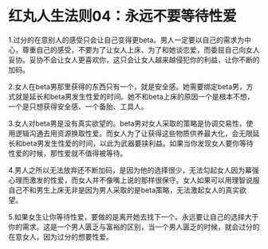 # 红丸人生法则04：永远不要等待性爱

1.过分的在意别人的感受只会让自己变得更beta。男人一定要以自己的需求为中心，尊重自己的感受，不要为了让女人上床、为了和她谈恋爱，而委屈自己向女人妥协。妥协不会让女人更喜欢你，这只会让女人越来越侵犯你的利益，让你不断的加码。

2.女人在beta男那里获得的东西只有一个，就是安全感。她需要绑定beta男，方式就是延长和beta男发生性爱的时间。她不和beta上床的原因一个是根本不想，一个是只想获得安全感、一个备胎、工具人。

3.女人对beta男是没有真实欲望的。beta男对女人采取的策略是协调交易性，使用逻辑沟通去用资源换取性爱。而女人为了让获得这些物质供养最大化，会无限延长和beta男发生性爱的时间，以此为武器要挟利益。如果当你发现女人要你等待性爱的时候，那性爱就不值得被等待。

4.男人之所以无法放弃还不断加码，是因为他的选择很少，无法勾起女人因为幕强心理而激发的性爱，而女人并不像嘴上说的那样很保守。女人如果可以用理智说服自己不和男生上床无非是因为男人采取的是beta策略，无法激起女人的真实欲望。

5.如果女生让你等待性爱，要做的是离开她去找下一个。永远要让自己的选择大于你的需求。这是一个男人匮乏与富裕的区别，当一个男人匮乏的时候，就会过分的在意女人，因为过分的想要性爱。


